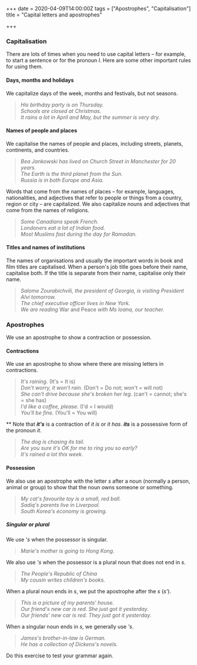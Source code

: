+++
date = 2020-04-09T14:00:00Z
tags = ["Apostrophes", "Capitalisation"]
title = "Capital letters and apostrophes"

+++
### Capitalisation

There are lots of times when you need to use capital letters – for example, to start a sentence or for the pronoun _I_. Here are some other important rules for using them.

#### Days, months and holidays

We capitalize days of the week, months and festivals, but not seasons.

> _His birthday party is on Thursday.  
> Schools are closed at Christmas.  
> It rains a lot in April and May, but the summer is very dry._

#### Names of people and places

We capitalise the names of people and places, including streets, planets, continents, and countries.

> _Bea Jankowski has lived on Church Street in Manchester for 20 years.  
> The Earth is the third planet from the Sun.  
> Russia is in both Europe and Asia._

Words that come from the names of places – for example, languages, nationalities, and adjectives that refer to people or things from a country, region or city – are capitalized. We also capitalize nouns and adjectives that come from the names of religions.

> _Some Canadians speak French.  
> Londoners eat a lot of Indian food.  
> Most Muslims fast during the day for Ramadan._

#### Titles and names of institutions

The names of organisations and usually the important words in book and film titles are capitalised. When a person's job title goes before their name, capitalise both. If the title is separate from their name, capitalise only their name.

> _Salome Zourabichvili, the president of Georgia, is visiting President Alvi tomorrow.  
> The chief executive officer lives in New York.  
> We are reading_ War and Peace _with Ms Ioana, our teacher._

### Apostrophes

We use an apostrophe to show a contraction or possession.

#### Contractions

We use an apostrophe to show where there are missing letters in contractions.

> _It's raining._ (It's = It is)  
> _Don't worry, it won't rain._ (Don't = Do not; won't = will not)  
> _She can't drive because she's broken her leg._ (can't = cannot; she's = she has)  
> _I'd like a coffee, please._ (I'd = I would)  
> _You'll be fine._ (You'll = You will)

\** Note that **_it's_** is a contraction of _it is_ or _it has_. **_its_** is a possessive form of the pronoun _it_.

> _The dog is chasing its tail.  
> Are you sure it's OK for me to ring you so early?  
> It's rained a lot this week._

#### Possession

We also use an apostrophe with the letter _s_ after a noun (normally a person, animal or group) to show that the noun owns someone or something.

> _My cat's favourite toy is a small, red ball.  
> Sadiq's parents live in Liverpool._  
> _South Korea's economy is growing._

##### _Singular or plural_

We use _'s_ when the possessor is singular.

> _Marie's mother is going to Hong Kong._

We also use _'s_ when the possessor is a plural noun that does not end in _s_.

> _The People's Republic of China  
> My cousin writes children's books._

When a plural noun ends in _s_, we put the apostrophe after the _s_ (_s'_).

> _This is a picture of my parents' house.  
> Our friend's new car is red. She just got it yesterday.  
> Our friends' new car is red. They just got it yesterday._

When a singular noun ends in _s_, we generally use _'s_.

> _James's brother-in-law is German.  
> He has a collection of Dickens's novels._

Do this exercise to test your grammar again.